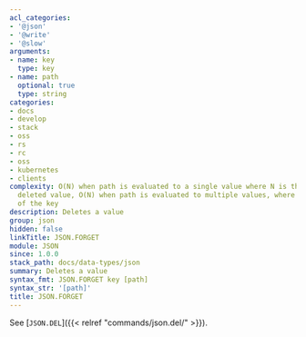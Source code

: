 ```yaml
---
acl_categories:
- '@json'
- '@write'
- '@slow'
arguments:
- name: key
  type: key
- name: path
  optional: true
  type: string
categories:
- docs
- develop
- stack
- oss
- rs
- rc
- oss
- kubernetes
- clients
complexity: O(N) when path is evaluated to a single value where N is the size of the
  deleted value, O(N) when path is evaluated to multiple values, where N is the size
  of the key
description: Deletes a value
group: json
hidden: false
linkTitle: JSON.FORGET
module: JSON
since: 1.0.0
stack_path: docs/data-types/json
summary: Deletes a value
syntax_fmt: JSON.FORGET key [path]
syntax_str: '[path]'
title: JSON.FORGET
---
```

See [`JSON.DEL`]({{< relref "commands/json.del/" >}}).